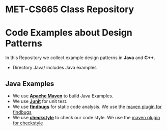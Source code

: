 # MET-CS665 Class Repository

# Code Examples about Design Patterns  

In this Repository we collect example design patterns in **Java** and **C++**.

* Directory Java/ includes Java examples



## Java Examples

* We use [**Apache Maven**](https://maven.apache.org/) to build Java Examples.
* We use [**Junit**](junit.org) for unit test.
* We use [**findbugs**](http://findbugs.sourceforge.net/) for static code analysis. We use the [maven plugin for findbugs](https://gleclaire.github.io/findbugs-maven-plugin/)
* We use [**checkstyle**](http://checkstyle.sourceforge.net/) to check our code style. We use the [maven plugin for checkstyle](https://maven.apache.org/plugins/maven-checkstyle-plugin/)
